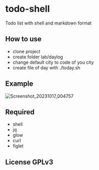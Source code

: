 # todo-shell

Todo list with shell and markdown format

## How to use

- clone project
- create folder lab/daylog
- change default city to code of you city
- create file of day with ./today.sh

## Example

![Screenshot_20231017_004757](https://github.com/enieber/todo-shell/assets/7907068/2bfb6f6e-0ca2-4e08-ae51-01f666ae17e5)


## Required

- shell
- jq
- glow
- curl
- figlet

## License GPLv3
